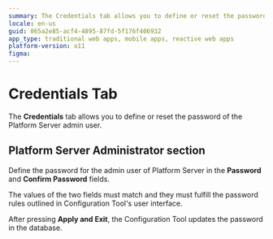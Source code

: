 ```yaml
---
summary: The Credentials tab allows you to define or reset the password of the Platform Server admin user.
locale: en-us
guid: 065a2e85-acf4-4895-87fd-5f176f406932
app_type: traditional web apps, mobile apps, reactive web apps
platform-version: o11
figma:
---
```


# Credentials Tab

The **Credentials** tab allows you to define or reset the password of the Platform Server admin user.

## Platform Server Administrator section

Define the password for the admin user of Platform Server in the **Password** and **Confirm Password** fields.

The values of the two fields must match and they must fulfill the password rules outlined in Configuration Tool's user interface.

After pressing **Apply and Exit**, the Configuration Tool updates the password in the database.
